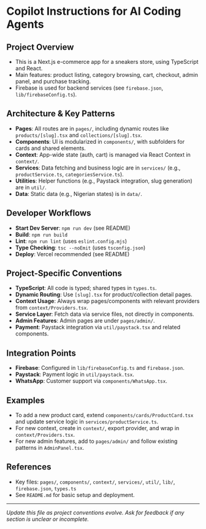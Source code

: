 # Copilot Instructions for AI Coding Agents

## Project Overview

- This is a Next.js e-commerce app for a sneakers store, using TypeScript and React.
- Main features: product listing, category browsing, cart, checkout, admin panel, and purchase tracking.
- Firebase is used for backend services (see `firebase.json`, `lib/firebaseConfig.ts`).

## Architecture & Key Patterns

- **Pages**: All routes are in `pages/`, including dynamic routes like `products/[slug].tsx` and `collections/[slug].tsx`.
- **Components**: UI is modularized in `components/`, with subfolders for cards and shared elements.
- **Context**: App-wide state (auth, cart) is managed via React Context in `context/`.
- **Services**: Data fetching and business logic are in `services/` (e.g., `productService.ts`, `categoriesService.ts`).
- **Utilities**: Helper functions (e.g., Paystack integration, slug generation) are in `util/`.
- **Data**: Static data (e.g., Nigerian states) is in `data/`.

## Developer Workflows

- **Start Dev Server**: `npm run dev` (see README)
- **Build**: `npm run build`
- **Lint**: `npm run lint` (uses `eslint.config.mjs`)
- **Type Checking**: `tsc --noEmit` (uses `tsconfig.json`)
- **Deploy**: Vercel recommended (see README)

## Project-Specific Conventions

- **TypeScript**: All code is typed; shared types in `types.ts`.
- **Dynamic Routing**: Use `[slug].tsx` for product/collection detail pages.
- **Context Usage**: Always wrap pages/components with relevant providers from `context/Providers.tsx`.
- **Service Layer**: Fetch data via service files, not directly in components.
- **Admin Features**: Admin pages are under `pages/admin/`.
- **Payment**: Paystack integration via `util/paystack.tsx` and related components.

## Integration Points

- **Firebase**: Configured in `lib/firebaseConfig.ts` and `firebase.json`.
- **Paystack**: Payment logic in `util/paystack.tsx`.
- **WhatsApp**: Customer support via `components/WhatsApp.tsx`.

## Examples

- To add a new product card, extend `components/cards/ProductCard.tsx` and update service logic in `services/productService.ts`.
- For new context, create in `context/`, export provider, and wrap in `context/Providers.tsx`.
- For new admin features, add to `pages/admin/` and follow existing patterns in `AdminPanel.tsx`.

## References

- Key files: `pages/`, `components/`, `context/`, `services/`, `util/`, `lib/`, `firebase.json`, `types.ts`
- See `README.md` for basic setup and deployment.

---

_Update this file as project conventions evolve. Ask for feedback if any section is unclear or incomplete._
